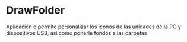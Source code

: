 # DrawFolder
Aplicación q permite personalizar los iconos de las unidades de la PC y dispositivos USB, así como ponerle fondos a las carpetas
